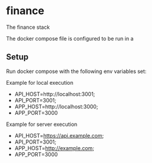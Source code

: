 # finance
The finance stack

The docker compose file is configured to be run in a 

## Setup

Run docker compose with the following env variables set:

Example for local execution

- API_HOST=http://localhost:3001;
- API_PORT=3001;
- APP_HOST=http://localhost:3000;
- APP_PORT=3000

Example for server execution

- API_HOST=https://api.example.com;
- API_PORT=3001;
- APP_HOST=http://example.com;
- APP_PORT=3000

